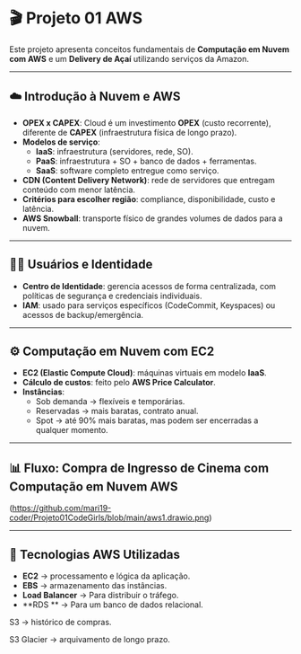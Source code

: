 # 🎬 Projeto 01 AWS

Este projeto apresenta conceitos fundamentais de **Computação em Nuvem com AWS** e um **Delivery de Açaí** utilizando serviços da Amazon.

---

## ☁️ Introdução à Nuvem e AWS

- **OPEX x CAPEX**: Cloud é um investimento **OPEX** (custo recorrente), diferente de **CAPEX** (infraestrutura física de longo prazo).  
- **Modelos de serviço**:  
  - **IaaS**: infraestrutura (servidores, rede, SO).  
  - **PaaS**: infraestrutura + SO + banco de dados + ferramentas.  
  - **SaaS**: software completo entregue como serviço.  
- **CDN (Content Delivery Network)**: rede de servidores que entregam conteúdo com menor latência.  
- **Critérios para escolher região**: compliance, disponibilidade, custo e latência.  
- **AWS Snowball**: transporte físico de grandes volumes de dados para a nuvem.

---

## 👩‍💻 Usuários e Identidade

- **Centro de Identidade**: gerencia acessos de forma centralizada, com políticas de segurança e credenciais individuais.  
- **IAM**: usado para serviços específicos (CodeCommit, Keyspaces) ou acessos de backup/emergência.  

---

## ⚙️ Computação em Nuvem com EC2

- **EC2 (Elastic Compute Cloud)**: máquinas virtuais em modelo **IaaS**.  
- **Cálculo de custos**: feito pelo **AWS Price Calculator**.  
- **Instâncias**:  
  - Sob demanda → flexíveis e temporárias.  
  - Reservadas → mais baratas, contrato anual.  
  - Spot → até 90% mais baratas, mas podem ser encerradas a qualquer momento.  

---

## 📊 Fluxo: Compra de Ingresso de Cinema com Computação em Nuvem AWS

(https://github.com/mari19-coder/Projeto01CodeGirls/blob/main/aws1.drawio.png)
 

---

## 🚀 Tecnologias AWS Utilizadas

- **EC2** → processamento e lógica da aplicação.  
- **EBS** → armazenamento das instâncias.  
- **Load Balancer** → Para distribuir o tráfego.  
- **RDS ** → Para um banco de dados relacional.  

S3 → histórico de compras.

S3 Glacier → arquivamento de longo prazo.
